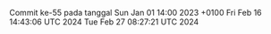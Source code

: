 Commit ke-55 pada tanggal Sun Jan 01 14:00 2023 +0100
Fri Feb 16 14:43:06 UTC 2024
Tue Feb 27 08:27:21 UTC 2024
